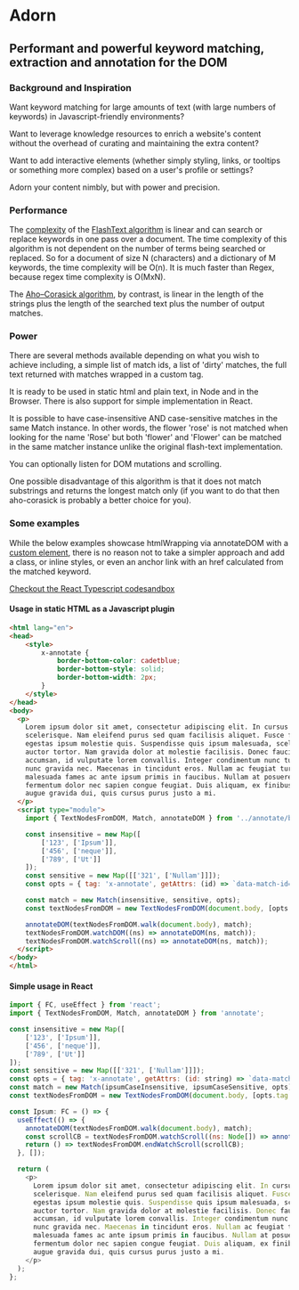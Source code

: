 # Adorn

## Performant and powerful keyword matching, extraction and annotation for the DOM

### Background and Inspiration

Want keyword matching for large amounts of text (with large numbers of keywords) in Javascript-friendly environments?

Want to leverage knowledge resources to enrich a website's content without the overhead of curating and maintaining the extra content?

Want to add interactive elements (whether simply styling, links, or tooltips or something more complex) based on a user's profile or settings?

Adorn your content nimbly, but with power and precision.

### Performance

The [complexity](https://en.wikipedia.org/wiki/Time_complexity) of the [FlashText algorithm](https://arxiv.org/abs/1711.00046) is linear and can search or replace keywords in one pass over a document. The time complexity of this algorithm is not dependent on the number of terms being searched or replaced. So for a document of size N (characters) and a dictionary of M keywords, the time complexity will be O(n). It is much faster than Regex, because regex time complexity is O(MxN).

The [Aho–Corasick algorithm](https://en.wikipedia.org/wiki/Aho%E2%80%93Corasick_algorithm), by contrast, is linear in the length of the strings plus the length of the searched text plus the number of output matches.

### Power

There are several methods available depending on what you wish to achieve including, a simple list of match ids, a list of 'dirty' matches, the full text returned with matches wrapped in a custom tag.

It is ready to be used in static html and plain text, in Node and in the Browser. There is also support for simple implementation in React.

It is possible to have case-insensitive AND case-sensitive matches in the same Match instance. In other words, the flower 'rose' is not matched when looking for the name 'Rose' but both 'flower' and 'Flower' can be matched in the same matcher instance unlike the original flash-text implementation.

You can optionally listen for DOM mutations and scrolling.

One possible disadvantage of this algorithm is that it does not match substrings and returns the longest match only (if you want to do that then aho-corasick is probably a better choice for you).


### Some examples
While the below examples showcase htmlWrapping via annotateDOM with a [custom element](https://developer.mozilla.org/en-US/docs/Web/Web_Components/Using_custom_elements), there is no reason not to take a simpler approach and add a class, or inline styles, or even an anchor link with an href calculated from the matched keyword.

[Checkout the React Typescript codesandbox](https://codesandbox.io/s/adorn-react-0vbwqo)

#### Usage in static HTML as a Javascript plugin

```html
<html lang="en">
<head>
    <style>
        x-annotate {
            border-bottom-color: cadetblue;
            border-bottom-style: solid;
            border-bottom-width: 2px;
        }
    </style>
</head>
<body>
  <p>
    Lorem ipsum dolor sit amet, consectetur adipiscing elit. In cursus cursus enim eu
    scelerisque. Nam eleifend purus sed quam facilisis aliquet. Fusce feugiat neque elit, non
    egestas ipsum molestie quis. Suspendisse quis ipsum malesuada, scelerisque tellus quis,
    auctor tortor. Nam gravida dolor at molestie facilisis. Donec faucibus nisl vitae ante
    accumsan, id vulputate lorem convallis. Integer condimentum nunc turpis, eget pellentesque
    nunc gravida nec. Maecenas in tincidunt eros. Nullam ac feugiat turpis. Interdum et
    malesuada fames ac ante ipsum primis in faucibus. Nullam at posuere urna. Phasellus
    fermentum dolor nec sapien congue feugiat. Duis aliquam, ex finibus porttitor viverra, quam
    augue gravida dui, quis cursus purus justo a mi.
  </p>
  <script type="module">
    import { TextNodesFromDOM, Match, annotateDOM } from '../annotate/build';

    const insensitive = new Map([
        ['123', ['Ipsum']],
        ['456', ['neque']],
        ['789', ['Ut']]
    ]);
    const sensitive = new Map([['321', ['Nullam']]]);
    const opts = { tag: 'x-annotate', getAttrs: (id) => `data-match-id="${id}"`};

    const match = new Match(insensitive, sensitive, opts);
    const textNodesFromDOM = new TextNodesFromDOM(document.body, [opts.tag.toUpperCase()]);

    annotateDOM(textNodesFromDOM.walk(document.body), match);
    textNodesFromDOM.watchDOM((ns) => annotateDOM(ns, match));
    textNodesFromDOM.watchScroll((ns) => annotateDOM(ns, match));
  </script>
</body>
</html>
```

#### Simple usage in React

```javascript
import { FC, useEffect } from 'react';
import { TextNodesFromDOM, Match, annotateDOM } from 'annotate';

const insensitive = new Map([
	['123', ['Ipsum']],
	['456', ['neque']],
	['789', ['Ut']]
]);
const sensitive = new Map([['321', ['Nullam']]]);
const opts = { tag: 'x-annotate', getAttrs: (id: string) => `data-match-id="${id}"`};
const match = new Match(ipsumCaseInsensitive, ipsumCaseSensitive, opts);
const textNodesFromDOM = new TextNodesFromDOM(document.body, [opts.tag.toUpperCase()]);

const Ipsum: FC = () => {
  useEffect(() => {
    annotateDOM(textNodesFromDOM.walk(document.body), match);
    const scrollCB = textNodesFromDOM.watchScroll((ns: Node[]) => annotateDOM(ns, match));
    return () => textNodesFromDOM.endWatchScroll(scrollCB);
  }, []);

  return (
    <p>
      Lorem ipsum dolor sit amet, consectetur adipiscing elit. In cursus cursus enim eu
      scelerisque. Nam eleifend purus sed quam facilisis aliquet. Fusce feugiat neque elit, non
      egestas ipsum molestie quis. Suspendisse quis ipsum malesuada, scelerisque tellus quis,
      auctor tortor. Nam gravida dolor at molestie facilisis. Donec faucibus nisl vitae ante
      accumsan, id vulputate lorem convallis. Integer condimentum nunc turpis, eget pellentesque
      nunc gravida nec. Maecenas in tincidunt eros. Nullam ac feugiat turpis. Interdum et
      malesuada fames ac ante ipsum primis in faucibus. Nullam at posuere urna. Phasellus
      fermentum dolor nec sapien congue feugiat. Duis aliquam, ex finibus porttitor viverra, quam
      augue gravida dui, quis cursus purus justo a mi.
    </p>
  );
};
```
